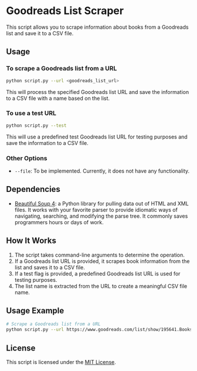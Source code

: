 # Goodreads List Scraper

This script allows you to scrape information about books from a Goodreads list and save it to a CSV file.

## Usage

### To scrape a Goodreads list from a URL

```bash
python script.py --url <goodreads_list_url>
```

This will process the specified Goodreads list URL and save the information to a CSV file with a name based on the list.

### To use a test URL

```bash
python script.py --test
```

This will use a predefined test Goodreads list URL for testing purposes and save the information to a CSV file.

### Other Options

- `--file`: To be implemented. Currently, it does not have any functionality.
  
## Dependencies

- [Beautiful Soup 4](https://code.launchpad.net/beautifulsoup): a Python library for pulling data out of HTML and XML files. It works with your favorite parser to provide idiomatic ways of navigating, searching, and modifying the parse tree. It commonly saves programmers hours or days of work.
  
## How It Works

1. The script takes command-line arguments to determine the operation.
2. If a Goodreads list URL is provided, it scrapes book information from the list and saves it to a CSV file.
3. If a test flag is provided, a predefined Goodreads list URL is used for testing purposes.
4. The list name is extracted from the URL to create a meaningful CSV file name.

## Usage Example

```bash
# Scrape a Goodreads list from a URL
python script.py --url https://www.goodreads.com/list/show/195641.Books_to_read_on_Kashmir
```

## License

This script is licensed under the [MIT License](LICENSE).